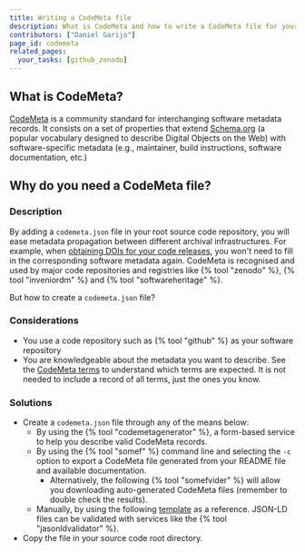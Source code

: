 ```yaml
---
title: Writing a CodeMeta file
description: What is CodeMeta and how to write a CodeMeta file for your software
contributors: ["Daniel Garijo"]
page_id: codemeta
related_pages:
  your_tasks: [github_zenodo]
---
```

## What is CodeMeta?
[CodeMeta](https://codemeta.github.io/terms/) is a community standard for interchanging software metadata records. It consists on a set of properties that extend [Schema.org](https://schema.org) (a popular vocabulary designed to describe Digital Objects on the Web) with software-specific metadata (e.g., maintainer, build instructions, software documentation, etc.)

## Why do you need a CodeMeta file?

### Description <!-- do not delete this heading and write your text below it -->

By adding a `codemeta.json` file in your root source code repository, you will ease metadata propagation between different archival infrastructures. For example, when [obtaining DOIs for your code releases](https://everse.software/RSQKit/github_zenodo), you won't need to fill in the corresponding software metadata again. CodeMeta is recognised and used by major code repositories and registries like {% tool "zenodo" %}, {% tool "inveniordm" %} and {% tool "softwareheritage" %}.

But how to create a `codemeta.json` file?

### Considerations <!-- do not delete this heading and write your text below it -->
* You use a code repository such as {% tool "github" %} as your software repository
* You are knowledgeable about the metadata you want to describe. See the [CodeMeta terms](https://codemeta.github.io/terms/) to understand which terms are expected. It is not needed to include a record of all terms, just the ones you know.

### Solutions <!-- do not delete this heading and write your text below it -->
* Create a `codemeta.json` file through any of the means below:
  * By using the {% tool "codemetagenerator" %}, a form-based service to help you describe valid CodeMeta records.
  * By using the {% tool "somef" %} command line and selecting the `-c` option to export a CodeMeta file generated from your README file and available documentation. 
    * Alternatively, the following {% tool "somefvider" %} will allow you downloading auto-generated CodeMeta files (remember to double check the results).
  * Manually, by using the following [template](https://github.com/codemeta/codemeta/blob/master/codemeta.json) as a reference. JSON-LD files can be validated with services like the {% tool "jasonldvalidator" %}.
* Copy the file in your source code root directory.

 
